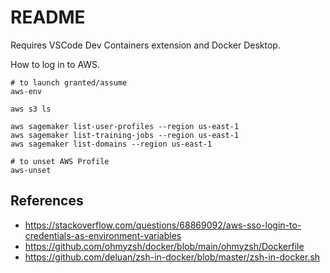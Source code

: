 # README

Requires VSCode Dev Containers extension and Docker Desktop.

How to log in to AWS.

```shell
# to launch granted/assume
aws-env

aws s3 ls

aws sagemaker list-user-profiles --region us-east-1
aws sagemaker list-training-jobs --region us-east-1
aws sagemaker list-domains --region us-east-1

# to unset AWS Profile
aws-unset

```

## References

- <https://stackoverflow.com/questions/68869092/aws-sso-login-to-credentials-as-environment-variables>
- <https://github.com/ohmyzsh/docker/blob/main/ohmyzsh/Dockerfile>
- <https://github.com/deluan/zsh-in-docker/blob/master/zsh-in-docker.sh>

